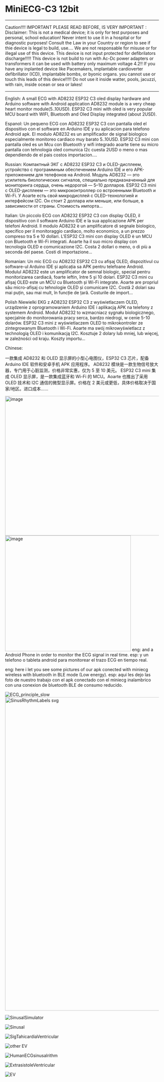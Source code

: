 # MiniECG-C3 12bit
********************************************************************************************************************************************************************************
Caution!!!!
IMPORTANT PLEASE READ BEFORE, IS VERY IMPORTANT :
Disclaimer: This is not a medical device; it is only for test purposes and personal, school education!
Never intent to use it in a hospital or for diagnostic purposes!
Consult the Law in your Country or region to see if thie device is legal to build, use.... We are not responsable for misuse or for illegal use of this device.
This device is not input protected for defibrilators discharge!!!!!
This device is not build to run with Ac-Dc power adapters or transformers it can be used with battery only maximum voltage 4.2!!
If you have any inplanted device like Pacemakers, implantable cardioverter defibrillator (ICD), implantable bombs, or byonic organs. you cannot use or touch this leads of this device!!!!!
Do not use it inside watter, pools, jacuzzi, with rain, inside ocean or sea or lakes!

*******************************************************************************************************************************************************************************




English:
A small ECG with AD8232 ESP32 C3 oled display hardware and Arduino software with Android application
AD8232 module is a very cheap heart monitor module(5..10USD).
ESP32 C3 mini with oled is very popular MCU board with WIFI, Bluetooth and Oled Display integrated (about 2USD).  

Espanol:
Un pequeno ECG con AD8232 ESP32 C3 con pantalla oled el dispositivo con el software en Arduino IDE y su aplicacion para telefono Android apk.
El modulo AD8232 es un amplificador de signal biologico especialmente monitoreo cardiaco muy barato 5..10USD.
ESP32 C3 mini con pantalla oled es un Mcu con Bluetooth y wifi integrado aoarte tiene su micro pantalla con tehnologia oled comunica I2c cuesta 2USD o meno o mas dependiendo de el pais costos importacion....

Russian:
Компактный ЭКГ с AD8232 ESP32 C3 и OLED-дисплеем, устройство с программным обеспечением Arduino IDE и его APK-приложением для телефонов на Android.
Модуль AD8232 — это усилитель биологических сигналов, специально предназначенный для мониторинга сердца, очень недорогой — 5–10 долларов.
ESP32 C3 mini с OLED-дисплеем — это микроконтроллер со встроенными Bluetooth и Wi-Fi. У Aoarte есть свой микродисплей с OLED-технологией и интерфейсом I2C. Он стоит 2 доллара или меньше, или больше, в зависимости от страны. Стоимость импорта...

Italian:
Un piccolo ECG con AD8232 ESP32 C3 con display OLED, il dispositivo con il software Arduino IDE e la sua applicazione APK per telefoni Android.
Il modulo AD8232 è un amplificatore di segnale biologico, specifico per il monitoraggio cardiaco, molto economico, a un prezzo compreso tra 5 e 10 dollari.
L'ESP32 C3 mini con display OLED è un MCU con Bluetooth e Wi-Fi integrati. Aoarte ha il suo micro display con tecnologia OLED e comunicazione I2C. Costa 2 dollari o meno, o di più a seconda del paese. Costi di importazione...

Romanian:
Un mic ECG cu AD8232 ESP32 C3 cu afișaj OLED, dispozitivul cu software-ul Arduino IDE și aplicația sa APK pentru telefoane Android.
Modulul AD8232 este un amplificator de semnal biologic, special pentru monitorizarea cardiacă, foarte ieftin, între 5 și 10 dolari.
ESP32 C3 mini cu afișaj OLED este un MCU cu Bluetooth și Wi-Fi integrate. Aoarte are propriul său micro-afișaj cu tehnologie OLED și comunicare I2C. Costă 2 dolari sau mai puțin, sau mai mult, în funcție de țară. Costurile de import...

Polish
Niewielki EKG z AD8232 ESP32 C3 z wyświetlaczem OLED, urządzenie z oprogramowaniem Arduino IDE i aplikacją APK na telefony z systemem Android.
Moduł AD8232 to wzmacniacz sygnału biologicznego, specjalnie do monitorowania pracy serca, bardzo niedrogi, w cenie 5-10 dolarów.
ESP32 C3 mini z wyświetlaczem OLED to mikrokontroler ze zintegrowanym Bluetooth i Wi-Fi. Aoarte ma swój mikrowyświetlacz z technologią OLED i komunikacją I2C. Kosztuje 2 dolary lub mniej, lub więcej, w zależności od kraju. Koszty importu...

Chinese: 

一款集成 AD8232 和 OLED 显示屏的小型心电图仪，ESP32 C3 芯片，配备 Arduino IDE 软件和安卓手机 APK 应用程序。
AD8232 模块是一款生物信号放大器，专门用于心脏监测，价格非常实惠，仅为 5 至 10 美元。
ESP32 C3 mini 集成 OLED 显示屏，是一款集成蓝牙和 Wi-Fi 的 MCU。Aoarte 也推出了采用 OLED 技术和 I2C 通信的微型显示屏。价格在 2 美元或更低，具体价格取决于国家/地区。进口成本……

<img width="519" height="456" alt="image" src="https://github.com/user-attachments/assets/7d5e30c5-5458-4698-a19e-2044a3d16da1" />
<img width="412" height="378" alt="image" src="https://github.com/user-attachments/assets/c59bd2a5-3ead-4dd3-b95e-f8eb8d570397" />
eng:
and a Android Phone in order to monitor the ECG signal in real time. 
esp:
y un telefono o tableta android para monitorear el trazo ECG en tiempo real.

eng:
here i let you see some pictures of our apk conected with miniecg wireless with bluetooth in BLE mode (Low energy).
esp:
aqui les dejo las foto de nuestro trabajo con el apk conectado con el miniecg inalambrico con una conexion de bluetooth BLE de consumo reducido.


![ECG_principle_slow](https://github.com/user-attachments/assets/0db71d1a-0d35-41b2-8c53-511425554ce2)
<img width="1024" height="1024" alt="SinusRhythmLabels svg" src="https://github.com/user-attachments/assets/dbb845f7-c53b-4b1f-9e38-9a9fa344c937" />


![SinusalSimulator](https://github.com/user-attachments/assets/a6e74da5-6bc0-407c-958b-69473a71414d)

![Sinusal](https://github.com/user-attachments/assets/9ed07b71-3d45-4199-ab88-67931dbdd7ff)

![SigTahicardiaVentricular](https://github.com/user-attachments/assets/18369d76-4672-44be-a3df-a4dbb4aef671)

![other EV](https://github.com/user-attachments/assets/5a3317d4-b2cb-4886-a7ad-9e85e04659f2)

![HumanECGsinusalrithm](https://github.com/user-attachments/assets/a9ac6426-9e56-405e-b182-ac34c96243f4)

![ExtrasistoleVentricular](https://github.com/user-attachments/assets/c8e4c08b-0cfb-4f2f-91ef-9fc47af27337)

![EV](https://github.com/user-attachments/assets/9bb091f7-a108-4949-b2dc-5ec13ab00d7e)

